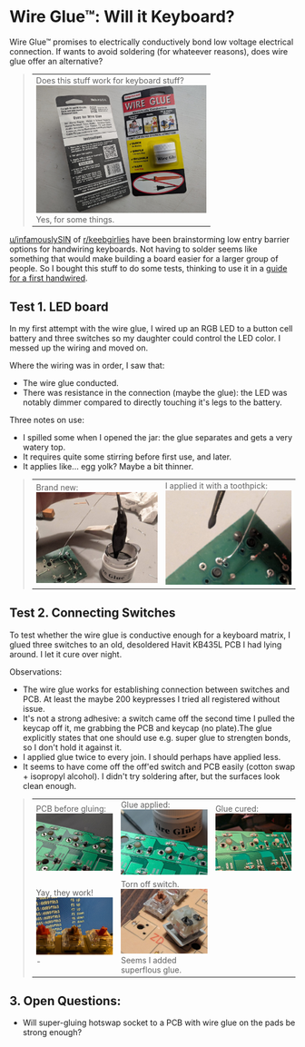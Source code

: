 # Wire Glue™: Will it Keyboard?
Wire Glue™ promises to electrically conductively bond low voltage electrical connection. If wants to avoid soldering (for whateever reasons), does wire glue offer an alternative?

> <table cellpadding="0" cellspacing="0">
>   <tr>
>     <td>Does this stuff work for keyboard stuff?<br><img src="images/wireglue.jpg" style="width: 300px"><br>Yes, for some things.<br>
>   </tr>
> </table>

[u/infamouslySIN](https://www.reddit.com/user/infamouslySIN/) of [r/keebgirlies](https://www.reddit.com/r/keebgirlies/) have been brainstorming low entry barrier options for handwiring keyboards. Not having to solder seems like something that would make building a board easier for a larger group of people. So I bought this stuff to do some tests, thinking to use it in a [guide for a first handwired](homemade/my_first_handwired/README.md).

## Test 1. LED board
In my first attempt with the wire glue, I wired up an RGB LED to a button cell battery and three switches so my daughter could control the LED color. I messed up the wiring and moved on.

Where the wiring was in order, I saw that:
- The wire glue conducted.
- There was resistance in the connection (maybe the glue): the LED was notably dimmer compared to directly touching it's legs to the battery.

 Three notes on use:
- I spilled some when I opened the jar: the glue separates and gets a very watery top.
- It requires quite some stirring before first use, and later.
- It applies like... egg yolk? Maybe a bit thinner.

> <table cellpadding="0" cellspacing="0">
>   <tr>
>     <td>Brand new:<br><img src="images/wireglue_blob.jpg" style="width: 300px"><br>
>     <td>I applied it with a toothpick:<br><img src="images/wireglue_droplet.jpg"  style="width: 300px"><br>
>   </tr>
> </table>

## Test 2. Connecting Switches
To test whether the wire glue is conductive enough for a keyboard matrix, I glued three switches to an old, desoldered Havit KB435L PCB I had lying around. I let it cure over night.

Observations:
- The wire glue works for establishing connection between switches and PCB. At least the maybe 200 keypresses I tried all registered without issue.
- It's not a strong adhesive: a switch came off the second time I pulled the keycap off it, me grabbing the PCB and keycap (no plate).The glue explicitly states that one should use e.g. super glue to strengten bonds, so I don't hold it against it.
- I applied glue twice to every join. I should perhaps have applied less.
- It seems to have come off the off'ed switch and PCB easily (cotton swap + isopropyl alcohol). I didn't try soldering after, but the surfaces look clean enough.


> <table cellpadding="0" cellspacing="0">
>   <tr>
>     <td>PCB before gluing:<br><img  src="images/switches_clean.jpg" style="width: 300px"><br>
>     <td>Glue applied:<br><img src="images/switches_glue_wet.jpg"  style="width: 300px"><br>
>     <td>Glue cured:<br><img src="images/switches_glue_wilted.jpg" style="width: 300px"><br>
>   </tr>
>   <tr>
>     <td>Yay, they work!<br /><img src="images/switches_operational.jpg" style="width: 300px"><br>-</td>
>     <td>Torn off switch.<br /><img src="images/switches_torn.jpg"  style="width: 300px"><br />Seems I added superflous glue.</td>
>   </tr>
> </table>

## 3. Open Questions:
- Will super-gluing hotswap socket to a PCB with wire glue on the pads be strong enough?